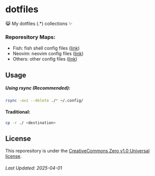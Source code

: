 # dotfiles
😹 My dotfiles (.*) collections ✨

### Reporesitory Maps:
- Fish:     fish shell config files ([link](./fish/))
- Neovim:   neovim config files ([link](./nvim/))
- Others:   other config files ([link](./others/))

## Usage
##### Using rsync (Recommended):
```sh
rsync -avz --delete ./* ~/.config/
```

#### Traditional:
```sh
cp -r ./ <destination>
```

## License
This reporesitory is under the [CreativeCommons Zero v1.0 Universal license](./LICENSE).

###### Last Updated: 2025-04-01
